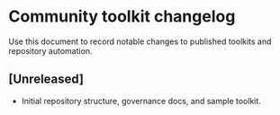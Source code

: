 # Community toolkit changelog

Use this document to record notable changes to published toolkits and repository automation.

## [Unreleased]
- Initial repository structure, governance docs, and sample toolkit.
